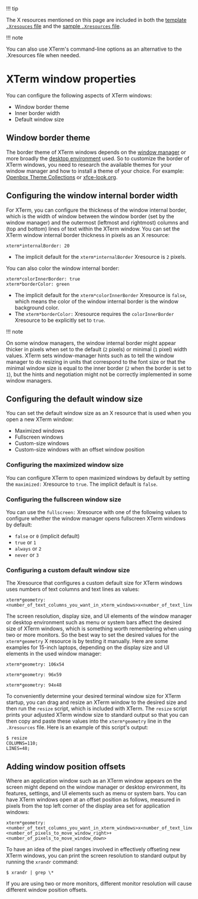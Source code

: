 !!! tip

The X resources mentioned on this page are included in both the [template `.Xresouces` file](https://github.com/xterm-x11/files.Xresources/blob/main/template.Xresources) and the [sample `.Xresources` file](https://github.com/xterm-x11/files.Xresources/blob/main/sample.Xresources).

!!! note

You can also use XTerm's command-line options as an alternative to the .Xresources file when needed.

# XTerm window properties

You can configure the following aspects of XTerm windows:

* Window border theme
* Inner border width
* Default window size

## Window border theme

The border theme of XTerm windows depends on the [window manager](https://wiki.archlinux.org/title/Window_manager) or more broadly the [desktop environment](https://wiki.archlinux.org/title/Desktop_environment) used. So to customize the border of XTerm windows, you need to research the available themes for your window manager and how to install a theme of your choice. For example: [Openbox Theme Collections](https://github.com/addy-dclxvi/openbox-theme-collections) or [xfce-look.org](https://xfce-look.org).

## Configuring the window internal border width

For XTerm, you can configure the thickness of the window internal border, which is the width of window between the window border (set by the window manager) and the outermost (leftmost and rightmost) columns and (top and bottom) lines of text within the XTerm window. You can set the XTerm window internal border thickness in pixels as an X resource:

```
xterm*internalBorder: 20
```

* The implicit default for the `xterm*internalBorder` Xresource is `2` pixels.

You can also color the window internal border:

```
xterm*colorInnerBorder: true
xterm*borderColor: green
```

* The implicit default for the `xterm*colorInnerBorder` Xresource is `false`, which means the color of the window internal border is the window background color.
* The `xterm*borderColor:` Xresource requires the `colorInnerBorder` Xresource to be explicitly set to `true`.

!!! note

On some window managers, the window internal border might appear thicker in pixels when set to the default (`2` pixels) or minimal (`1` pixel) width values. XTerm sets window-manager hints such as to tell the window manager to do resizing in units that correspond to the font size or that the minimal window size is equal to the inner border (`2` when the border is set to `1`), but the hints and negotiation might not be correctly implemented in some window managers.

## Configuring the default window size

You can set the default window size as an X resource that is used when you open a new XTerm window:

* Maximized windows
* Fullscreen windows
* Custom-size windows
* Custom-size windows with an offset window position

### Configuring the maximized window size

You can configure XTerm to open maximized windows by default by setting the `maximized:` Xresource to `true`. The implicit default is `false`.

### Configuring the fullscreen window size

You can use the `fullscreen:` Xresource with one of the following values to configure whether the window manager opens fullscreen XTerm windows by default:

- `false` or `0` (implicit default)
- `true` or `1`
- `always` or `2`
- `never` or `3`

### Configuring a custom default window size

The Xresource that configures a custom default size for XTerm windows uses numbers of text columns and text lines as values:

```
xterm*geometry: <number_of_text_columns_you_want_in_xterm_windows>x<number_of_text_lines_you_want_in_xterm_windows>
```

The screen resolution, display size, and UI elements of the window manager or desktop environment such as menu or system bars affect the desired size of XTerm windows, which is something worth remembering when using two or more monitors.
So the best way to set the desired values for the `xterm*geometry` X resource is by testing it manually.
Here are some examples for 15-inch laptops, depending on the display size and UI elements in the used window manager:

`xterm*geometry: 106x54`

`xterm*geometry: 96x59`

`xterm*geometry: 94x48`

To conveniently determine your desired terminal window size for XTerm startup, you can drag and resize an XTerm window to the desired size and then run the `resize` script, which is included with XTerm.
The `resize` script prints your adjusted XTerm window size to standard output so that you can then copy and paste these values into the `xterm*geometry` line in the `.Xresources` file. Here is an example of this script's output:

```
$ resize
COLUMNS=110;
LINES=48;
```

## Adding window position offsets

Where an application window such as an XTerm window appears on the screen might depend on the window manager or desktop environment, its features, settings, and UI elements such as menu or system bars. You can have XTerm windows open at an offset position as follows, measured in pixels from the top left corner of the display area set for application windows:

```
xterm*geometry: <number_of_text_columns_you_want_in_xterm_windows>x<number_of_text_lines_you_want_in_xterm_windows>+<number_of_pixels_to_move_window_right>+<number_of_pixels_to_move_window_down>
```

To have an idea of the pixel ranges involved in effectively offseting new XTerm windows, you can print the screen resolution to standard output by running the `xrandr` command:

```
$ xrandr | grep \*
```

If you are using two or more monitors, different monitor resolution will cause different window position offsets.
